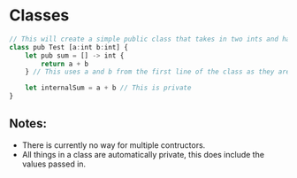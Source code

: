 # Classes

```js
// This will create a simple public class that takes in two ints and has a public function and a private function
class pub Test [a:int b:int] {
	let pub sum = [] -> int {
		return a + b
	} // This uses a and b from the first line of the class as they are internal variables

	let internalSum = a + b // This is private
}
```

## Notes:
- There is currently no way for multiple contructors.
- All things in a class are automatically private, this does include the values passed in.
